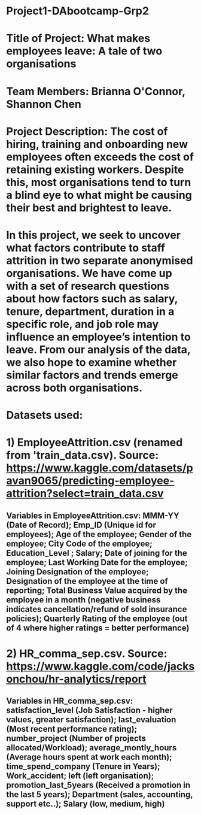 # Project1-DAbootcamp-Grp2

# Title of Project: What makes employees leave: A tale of two organisations

# Team Members: Brianna O'Connor, Shannon Chen

# Project Description: The cost of hiring, training and onboarding new employees often exceeds the cost of retaining existing workers. Despite this, most organisations tend to turn a blind eye to what might be causing their best and brightest to leave. 

# In this project, we seek to uncover what factors contribute to staff attrition in two separate anonymised organisations. We have come up with a set of research questions about how factors such as salary, tenure, department, duration in a specific role, and job role may influence an employee’s intention to leave. From our analysis of the data, we also hope to examine whether similar factors and trends emerge across both organisations.

# Datasets used:

# 1) EmployeeAttrition.csv (renamed from 'train_data.csv). Source: https://www.kaggle.com/datasets/pavan9065/predicting-employee-attrition?select=train_data.csv 

## Variables in EmployeeAttrition.csv: MMM-YY (Date of Record); Emp_ID	(Unique id for employees); Age of the employee; Gender of the employee; City Code of the employee; Education_Level ; Salary; Date of joining for the employee; Last Working Date for the employee; Joining Designation of the employee; Designation of the employee at the time of reporting; Total Business Value acquired by the employee in a month (negative business indicates cancellation/refund of sold insurance policies); Quarterly Rating	of the employee (out of 4 where higher ratings = better performance)

# 2) HR_comma_sep.csv. Source: https://www.kaggle.com/code/jacksonchou/hr-analytics/report

## Variables in HR_comma_sep.csv: satisfaction_level (Job Satisfaction - higher values, greater satisfaction); last_evaluation (Most recent performance rating); number_project (Number of projects allocated/Workload); average_montly_hours (Average hours spent at work each month); time_spend_company (Tenure in Years); Work_accident; left (left organisation); promotion_last_5years (Received a promotion in the last 5 years); Department (sales, accounting, support etc..); Salary (low, medium, high)

